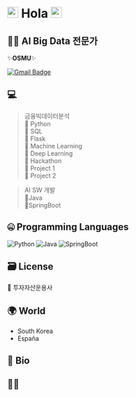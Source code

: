 # <img src="https://media.giphy.com/media/hvRJCLFzcasrR4ia7z/giphy.gif" width="25px"> Hola <img src="https://media.giphy.com/media/hvRJCLFzcasrR4ia7z/giphy.gif" width="25px">

## 👩‍💻 AI Big Data 전문가

 ✨**OSMU**✨

[![Gmail Badge](https://img.shields.io/badge/-rumbini98@gmail.com-c14438?style=flat-square&logo=Gmail&logoColor=white&link=mailto:rumbini98@gmail.com)](mailto:rumbini98@gmail.com)

## 💻 
> 금융빅데이터분석  
🔹 Python    
🔹 SQL  
🔹 Flask  
🔹 Machine Learning  
🔹 Deep Learning  
🔹 Hackathon  
🔹 Project 1  
🔹 Project 2  


> AI SW 개발   
🔸Java     
🔸SpringBoot

## 🤐 Programming Languages

<img alt="Python" src="https://img.shields.io/badge/python%20-%2314354C.svg?&style=for-the-badge&logo=python&logoColor=white"/> <img alt="Java" src="https://img.shields.io/badge/Java-007396?style=for-the-badge&logo=OpenJDK&logoColor=white"/> <img alt="SpringBoot" src="https://img.shields.io/badge/SpringBoot-6DB33F?style=for-the-badge&logo=SpringBoot&logoColor=white"/>



## 🗃️ License
💸 투자자산운용사

## 🌍 World
- South Korea
- España

## 📘 Bio


## 🙋🏻 


